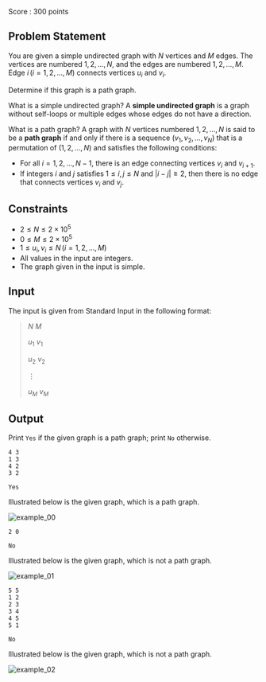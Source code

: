 Score : $300$ points

## Problem Statement

You are given a simple undirected graph with $N$ vertices and $M$ edges.  The vertices are numbered $1, 2, \dots, N$, and the edges are numbered $1, 2, \dots, M$.<br>
Edge $i \, (i = 1, 2, \dots, M)$ connects vertices $u_i$ and $v_i$.

Determine if this graph is a path graph.

What is a simple undirected graph?
A **simple undirected graph** is a graph without self-loops or multiple edges whose edges do not have a direction.

What is a path graph?
A graph with $N$ vertices numbered $1, 2, \dots, N$ is said to be a **path graph** if and only if there is a sequence $(v_1, v_2, \dots, v_N)$ that is a permutation of $(1, 2, \dots, N)$ and satisfies the following conditions:

- For all $i = 1, 2, \dots, N-1$, there is an edge connecting vertices $v_i$ and $v_{i+1}$.
- If integers $i$ and $j$ satisfies $1 \leq i, j \leq N$ and $|i - j| \geq 2$, then there is no edge that connects vertices $v_i$ and $v_j$.

## Constraints

- $2 \leq N \leq 2 \times 10^5$
- $0 \leq M \leq 2 \times 10^5$
- $1 \leq u_i, v_i \leq N \, (i = 1, 2, \dots, M)$
- All values in the input are integers.
- The graph given in the input is simple.

## Input

The input is given from Standard Input in the following format:

> $N$ $M$
> 
> $u_1$ $v_1$
> 
> $u_2$ $v_2$
> 
> $\vdots$
> 
> $u_M$ $v_M$

## Output

Print `Yes` if the given graph is a path graph; print `No` otherwise.

```input1
4 3
1 3
4 2
3 2
```

```output1
Yes
```

Illustrated below is the given graph, which is a path graph.

![example_00](https://img.atcoder.jp/abc287/59d45566ae7f7fd4df9801eb0fdbea5f.png)

```input2
2 0
```

```output2
No
```

Illustrated below is the given graph, which is not a path graph.

![example_01](https://img.atcoder.jp/abc287/6c608de40ba7875deaf1aa168c7f8c83.png)

```input3
5 5
1 2
2 3
3 4
4 5
5 1
```

```output3
No
```

Illustrated below is the given graph, which is not a path graph.

![example_02](https://img.atcoder.jp/abc287/73f11a6a7687f4e373da69426883e134.png)